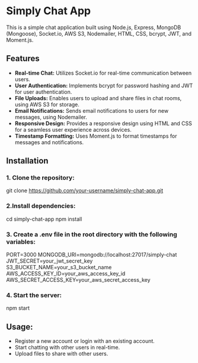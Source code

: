 # Simply Chat App

This is a simple chat application built using Node.js, Express, MongoDB (Mongoose), Socket.io, AWS S3, Nodemailer, HTML, CSS, bcrypt, JWT, and Moment.js.

## Features

- **Real-time Chat:** Utilizes Socket.io for real-time communication between users.
- **User Authentication:** Implements bcrypt for password hashing and JWT for user authentication.
- **File Uploads:** Enables users to upload and share files in chat rooms, using AWS S3 for storage.
- **Email Notifications:** Sends email notifications to users for new messages, using Nodemailer.
- **Responsive Design:** Provides a responsive design using HTML and CSS for a seamless user experience across devices.
- **Timestamp Formatting:** Uses Moment.js to format timestamps for messages and notifications.

## Installation

### 1. Clone the repository:

git clone https://github.com/your-username/simply-chat-app.git

### 2.Install dependencies:

cd simply-chat-app
npm install

### 3. Create a .env file in the root directory with the following variables:

PORT=3000
MONGODB_URI=mongodb://localhost:27017/simply-chat
JWT_SECRET=your_jwt_secret_key
S3_BUCKET_NAME=your_s3_bucket_name
AWS_ACCESS_KEY_ID=your_aws_access_key_id
AWS_SECRET_ACCESS_KEY=your_aws_secret_access_key

### 4. Start the server:

npm start

## Usage:

- Register a new account or login with an existing account.
- Start chatting with other users in real-time.
- Upload files to share with other users.

  
